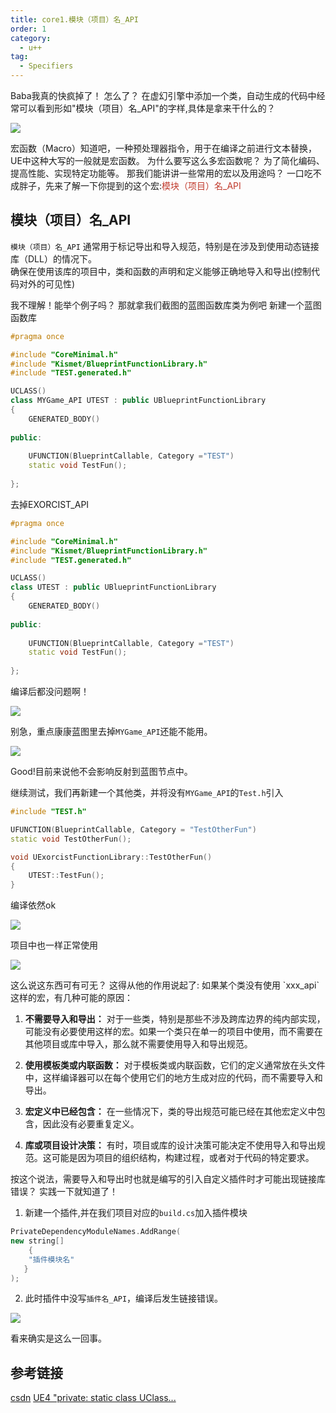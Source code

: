 ```yaml
---
title: core1.模块（项目）名_API
order: 1
category:
  - u++
tag:
  - Specifiers
---
```


<ChatMessage avatar="../../assets/emoji/bqb (4).png" :avatarWidth="45">
Baba我真的快疯掉了！
</ChatMessage>

<ChatMessage avatar="../../assets/emoji/bqb (2).png" :avatarWidth="40" alignLeft>
怎么了？
</ChatMessage>

<ChatMessage avatar="../../assets/emoji/kclr.png" :avatarWidth="38">
在虚幻引擎中添加一个类，自动生成的代码中经常可以看到形如"模块（项目）名_API"的字样,具体是拿来干什么的？
</ChatMessage>

![](..%2Fassets%2Fapi.png)

<ChatMessage avatar="../../assets/emoji/new1.png" :avatarWidth="45" alignLeft>
宏函数（Macro）知道吧，一种预处理器指令，用于在编译之前进行文本替换，UE中这种大写的一般就是宏函数。
</ChatMessage>

<ChatMessage avatar="../../assets/emoji/new8.png" :avatarWidth="60">
为什么要写这么多宏函数呢？
</ChatMessage>

<ChatMessage avatar="../../assets/emoji/new3.png" :avatarWidth="45" alignLeft>
为了简化编码、提高性能、实现特定功能等。
</ChatMessage>

<ChatMessage avatar="../../assets/emoji/hx.png" :avatarWidth="40">
那我们能讲讲一些常用的宏以及用途吗？
</ChatMessage>

<ChatMessage avatar="../../assets/emoji/blzt.png" :avatarWidth="45" alignLeft>
一口吃不成胖子，先来了解一下你提到的这个宏:<span style="color: #c0392b">模块（项目）名_API </span>
</ChatMessage>

## 模块（项目）名_API 

<ChatMessage avatar="../../assets/emoji/new4.png" :avatarWidth="50" alignLeft>

`模块（项目）名_API` 通常用于标记导出和导入规范，特别是在涉及到使用动态链接库（DLL）的情况下。<br>
确保在使用该库的项目中，类和函数的声明和定义能够正确地导入和导出(控制代码对外的可见性)

</ChatMessage>

<ChatMessage avatar="../../assets/emoji/hx.png" :avatarWidth="40">
我不理解！能举个例子吗？
</ChatMessage>

<ChatMessage avatar="../../assets/emoji/dsyj.png" :avatarWidth="45" alignLeft>
那就拿我们截图的蓝图函数库类为例吧
</ChatMessage>

<ChatMessage avatar="../../assets/emoji/new7.png" :avatarWidth="45" alignLeft>
新建一个蓝图函数库
</ChatMessage>

```cpp
#pragma once

#include "CoreMinimal.h"
#include "Kismet/BlueprintFunctionLibrary.h"
#include "TEST.generated.h"

UCLASS()
class MYGame_API UTEST : public UBlueprintFunctionLibrary
{
	GENERATED_BODY()
	
public:
	
	UFUNCTION(BlueprintCallable, Category ="TEST")
	static void TestFun();
	
};
```
<ChatMessage avatar="../../assets/emoji/new4.png" :avatarWidth="50" alignLeft>
去掉EXORCIST_API
</ChatMessage>

```cpp
#pragma once

#include "CoreMinimal.h"
#include "Kismet/BlueprintFunctionLibrary.h"
#include "TEST.generated.h"

UCLASS()
class UTEST : public UBlueprintFunctionLibrary
{
	GENERATED_BODY()
	
public:
	
	UFUNCTION(BlueprintCallable, Category ="TEST")
	static void TestFun();
	
};
```
<ChatMessage avatar="../../assets/emoji/hx.png" :avatarWidth="40">
编译后都没问题啊！
</ChatMessage>

![](..%2Fassets%2FUHTBUILD.png)

<ChatMessage avatar="../../assets/emoji/new5.png" :avatarWidth="45" alignLeft>

别急，重点康康蓝图里去掉`MYGame_API`还能不能用。

</ChatMessage>

![](..%2Fassets%2Ftetsfun.png)

<ChatMessage avatar="../../assets/emoji/hx.png" :avatarWidth="45">
Good!目前来说他不会影响反射到蓝图节点中。
</ChatMessage>

<ChatMessage avatar="../../assets/emoji/new2.png" :avatarWidth="55" alignLeft>

继续测试，我们再新建一个其他类，并将没有`MYGame_API`的`Test.h`引入

</ChatMessage>

```cpp
#include "TEST.h"

UFUNCTION(BlueprintCallable, Category = "TestOtherFun")
static void TestOtherFun();

void UExorcistFunctionLibrary::TestOtherFun()
{
	UTEST::TestFun();
}
```
<ChatMessage avatar="../../assets/emoji/new9.png" :avatarWidth="45">
编译依然ok
</ChatMessage>

![](..%2Fassets%2Fokbuild.png)

<ChatMessage avatar="../../assets/emoji/new3.png" :avatarWidth="55">
项目中也一样正常使用
</ChatMessage>


![](..%2Fassets%2Ftestotherfun.png)

<ChatMessage avatar="../../assets/emoji/hx.png" :avatarWidth="40">
这么说这东西可有可无？
</ChatMessage>

<ChatMessage avatar="../../assets/emoji/dsyj.png" :avatarWidth="45" alignLeft>
这得从他的作用说起了:
</ChatMessage>
如果某个类没有使用 `xxx_api` 这样的宏，有几种可能的原因：

1. **不需要导入和导出：** 对于一些类，特别是那些不涉及跨库边界的纯内部实现，可能没有必要使用这样的宏。如果一个类只在单一的项目中使用，而不需要在其他项目或库中导入，那么就不需要使用导入和导出规范。

2. **使用模板类或内联函数：** 对于模板类或内联函数，它们的定义通常放在头文件中，这样编译器可以在每个使用它们的地方生成对应的代码，而不需要导入和导出。

3. **宏定义中已经包含：** 在一些情况下，类的导出规范可能已经在其他宏定义中包含，因此没有必要重复定义。

4. **库或项目设计决策：** 有时，项目或库的设计决策可能决定不使用导入和导出规范。这可能是因为项目的组织结构，构建过程，或者对于代码的特定要求。

<ChatMessage avatar="../../assets/emoji/new5.png" :avatarWidth="40">
按这个说法，需要导入和导出时也就是编写的引入自定义插件时才可能出现链接库错误？
</ChatMessage>

<ChatMessage avatar="../../assets/emoji/dsyj.png" :avatarWidth="45" alignLeft>
实践一下就知道了！
</ChatMessage>

1. 新建一个插件,并在我们项目对应的`build.cs`加入插件模块
```cpp
PrivateDependencyModuleNames.AddRange(
new string[]
    {
    "插件模块名"
   }
);
```
2. 此时插件中没写`插件名_API`，编译后发生链接错误。

![](..%2Fassets%2Fbuidfailvoidut.png)

<ChatMessage avatar="../../assets/emoji/hh.png" :avatarWidth="40">
看来确实是这么一回事。
</ChatMessage>

## 参考链接
[csdn](https://blog.csdn.net/xcinkey/article/details/129152652)
[UE4 "private: static class UClass...](https://zhuanlan.zhihu.com/p/367223779)